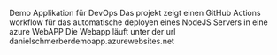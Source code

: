 Demo Applikation für DevOps
Das projekt zeigt einen GitHub Actions workflow für das automatische deployen eines NodeJS Servers in eine azure WebAPP
Die Webapp läuft unter der url 
danielschmerberdemoapp.azurewebsites.net
